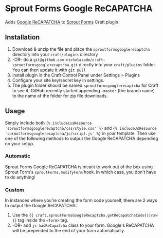 # Sprout Forms Google ReCAPATCHA

Adds [Google ReCAPATCHA](https://www.google.com/recaptcha/intro/index.html) to [Sprout Forms](http://sprout.barrelstrengthdesign.com/craft-plugins/forms) Craft plugin.

## Installation
1. Download & unzip the file and place the `sproutformsgooglerecaptcha` directory into your `craft/plugins` directory
2.  -OR- do a `git@github.com:nicholasodo/craft-sproutformsgooglerecaptcha.git` directly into your `craft/plugins` folder.  You can then update it with `git pull`
4. Install plugin in the Craft Control Panel under Settings > Plugins
5. Configure your site key/secret key in settings.
5. The plugin folder should be named `sproutformsgooglerecaptcha` for Craft to see it.  GitHub recently started appending `-master` (the branch name) to the name of the folder for zip file downloads.

## Usage

Simply include both `{% includeCssResource 'sproutformsgooglerecaptcha/css/style.css' %}` and `{% includeJsResource 'sproutformsgooglerecaptcha/js/script.js' %}` in your template. Then use one of the following methods to output the Google ReCAPATCHA depending on your setup.

### Automatic
Sprout Forms Google ReCAPATCHA is meant to work out of the box using Sprout Form's `sproutForms.modifyForm` hook. In which case, you don't have to do anything!

### Custom
In instances where you're creating the form code yourself, there are 2 ways to output the Google ReCAPATCHA:

1. Use the `{{ craft.sproutFormsGoogleRecaptcha.getReCapatchaCode()|raw }}` tag inside the `<form>` tag.
2. -OR- add `js-hasReCapatcha` class to your form. Google's ReCAPATCHA will be prepended to the end of your form automatically.